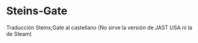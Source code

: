 # Steins-Gate
Traducción Steins;Gate al castellano (No sirve la versión de JAST USA ni la de Steam)
